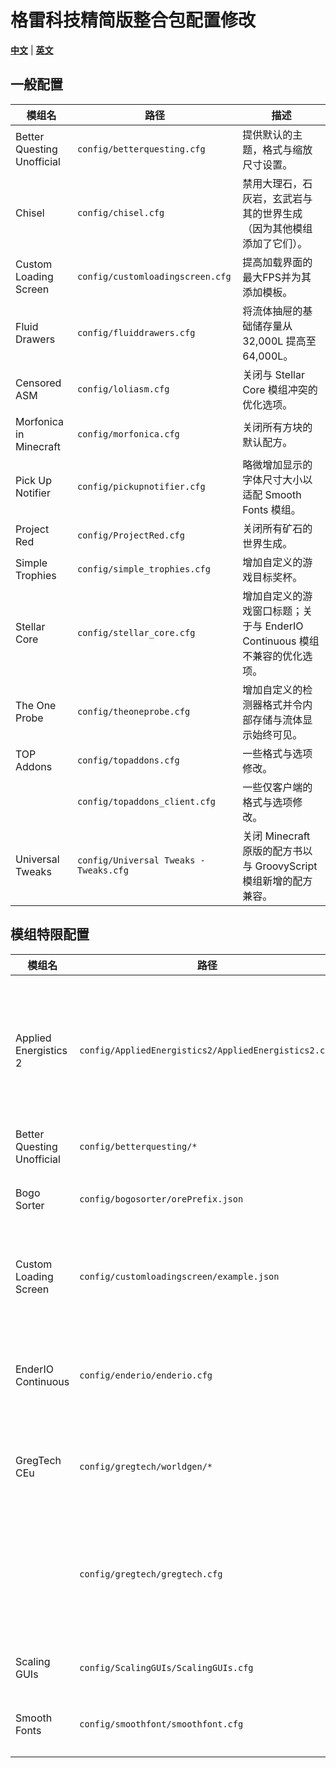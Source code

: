 # 格雷科技精简版整合包配置修改

[**中文**](/docs/i18n/zh_cn/gtlite-modpack-configs.md) | [**英文**](/docs/gtlite-modpack-configs.md)

## 一般配置

| 模组名                        | 路径                                     | 描述                                              |
|----------------------------|----------------------------------------|-------------------------------------------------|
| Better Questing Unofficial | `config/betterquesting.cfg`            | 提供默认的主题，格式与缩放尺寸设置。                              |
| Chisel                     | `config/chisel.cfg`                    | 禁用大理石，石灰岩，玄武岩与其的世界生成（因为其他模组添加了它们）。              |
| Custom Loading Screen      | `config/customloadingscreen.cfg`       | 提高加载界面的最大FPS并为其添加模板。                            |
| Fluid Drawers              | `config/fluiddrawers.cfg`              | 将流体抽屉的基础储存量从 32,000L 提高至 64,000L。               |
| Censored ASM               | `config/loliasm.cfg`                   | 关闭与 Stellar Core 模组冲突的优化选项。                     |
| Morfonica in Minecraft     | `config/morfonica.cfg`                 | 关闭所有方块的默认配方。                                    |
| Pick Up Notifier           | `config/pickupnotifier.cfg`            | 略微增加显示的字体尺寸大小以适配 Smooth Fonts 模组。               |
| Project Red                | `config/ProjectRed.cfg`                | 关闭所有矿石的世界生成。                                    |
| Simple Trophies            | `config/simple_trophies.cfg`           | 增加自定义的游戏目标奖杯。                                   |
| Stellar Core               | `config/stellar_core.cfg`              | 增加自定义的游戏窗口标题；关于与 EnderIO Continuous 模组不兼容的优化选项。 |
| The One Probe              | `config/theoneprobe.cfg`               | 增加自定义的检测器格式并令内部存储与流体显示始终可见。                     |
| TOP Addons                 | `config/topaddons.cfg`                 | 一些格式与选项修改。                                      |
|                            | `config/topaddons_client.cfg`          | 一些仅客户端的格式与选项修改。                                 |
| Universal Tweaks           | `config/Universal Tweaks - Tweaks.cfg` | 关闭 Minecraft 原版的配方书以与 GroovyScript 模组新增的配方兼容。   |

## 模组特限配置

| 模组名                        | 路径                                                   | 描述                                                             |
|----------------------------|------------------------------------------------------|----------------------------------------------------------------|
| Applied Energistics 2      | `config/AppliedEnergistics2/AppliedEnergistics2.cfg` | 关闭频道与所有机器（并使用 GroovyScript 模组添加了对应的 GT 机器配方，面粉，末影珍珠粉与一些不必要的材料。 |
| Better Questing Unofficial | `config/betterquesting/*`                            | 所有任务线与任务书文本。                                                   |
| Bogo Sorter                | `config/bogosorter/orePrefix.json`                   | 对 Bogo Sorter 模组的额外矿物前缀排序支持。                                   |
| Custom Loading Screen      | `config/customloadingscreen/example.json`            | 加载界面的默认模板（由 Resource Loader 模组提供材质加载支持）。                       |
| EnderIO Continuous         | `config/enderio/enderio.cfg`                         | 关闭基岩粉世界合成与所有 XML 配方加载（以 GroovyScript 模组添加配方替代）。                |
| GregTech CEu               | `config/gregtech/worldgen/*`                         | 支持由 GregTech Lite Core 模组提供的矿脉与虚拟流体。                           |
|                            | `config/gregtech/gregtech.cfg`                       | 增加纳米剑的基础攻击力；关闭一部分硬核配方与机器爆炸设定；开启高阶段内容与太阳能；调高矿脉生成的基础数量。          |
| Scaling GUIs               | `config/ScalingGUIs/ScalingGUIs.cfg`                 | 提供默认的GUI尺寸支持。                                                  |
| Smooth Fonts               | `config/smoothfont/smoothfont.cfg`                   | 提供自定义字体支持（从外部文件夹加载）。                                           |
